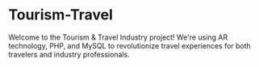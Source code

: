 # Tourism-Travel
Welcome to the Tourism &amp; Travel Industry project! We're using AR technology, PHP, and MySQL to revolutionize travel experiences for both travelers and industry professionals.
